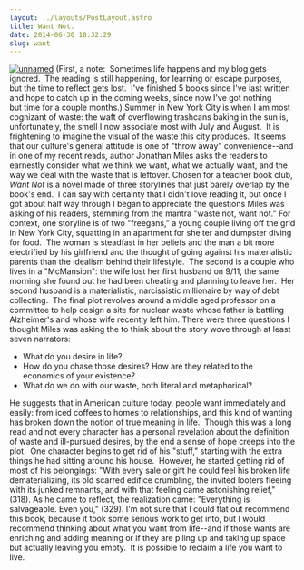 ```yaml
---
layout: ../layouts/PostLayout.astro
title: Want Not.
date: 2014-06-30 18:32:29
slug: want
---
```


[![unnamed](http://akindoflibrary.com/wp-content/uploads/2014/06/unnamed-193x300.jpg)](http://akindoflibrary.com/wp-content/uploads/2014/06/unnamed.jpg) (First, a note:  Sometimes life happens and my blog gets ignored.  The reading is still happening, for learning or escape purposes, but the time to reflect gets lost.  I've finished 5 books since I've last written and hope to catch up in the coming weeks, since now I've got nothing but time for a couple months.) Summer in New York City is when I am most cognizant of waste: the waft of overflowing trashcans baking in the sun is, unfortunately, the smell I now associate most with July and August.  It is frightening to imagine the visual of the waste this city produces.  It seems that our culture's general attitude is one of "throw away" convenience--and in one of my recent reads, author Jonathan Miles asks the readers to earnestly consider what we think we want, what we actually want, and the way we deal with the waste that is leftover. Chosen for a teacher book club, _Want Not_ is a novel made of three storylines that just barely overlap by the book's end.  I can say with certainty that I didn't love reading it, but once I got about half way through I began to appreciate the questions Miles was asking of his readers, stemming from the mantra "waste not, want not." For context, one storyline is of two "freegans," a young couple living off the grid in New York City, squatting in an apartment for shelter and dumpster diving for food.  The woman is steadfast in her beliefs and the man a bit more electrified by his girlfriend and the thought of going against his materialistic parents than the idealism behind their lifestyle.  The second is a couple who lives in a "McMansion": the wife lost her first husband on 9/11, the same morning she found out he had been cheating and planning to leave her.  Her second husband is a materialistic, narcissistic millionaire by way of debt collecting.  The final plot revolves around a middle aged professor on a committee to help design a site for nuclear waste whose father is battling Alzheimer's and whose wife recently left him. There were three questions I thought Miles was asking the to think about the story wove through at least seven narrators:

*   What do you desire in life?
*   How do you chase those desires? How are they related to the economics of your existence?
*   What do we do with our waste, both literal and metaphorical?

He suggests that in American culture today, people want immediately and easily: from iced coffees to homes to relationships, and this kind of wanting has broken down the notion of true meaning in life.  Though this was a long read and not every character has a personal revelation about the definition of waste and ill-pursued desires, by the end a sense of hope creeps into the plot.  One character begins to get rid of his "stuff," starting with the extra things he had sitting around his house.  However, he started getting rid of most of his belongings: "With every sale or gift he could feel his broken life dematerializing, its old scarred edifice crumbling, the invited looters fleeing with its junked remnants, and with that feeling came astonishing relief," (318). As he came to reflect, the realization came: "Everything is salvageable. Even you," (329). I'm not sure that I could flat out recommend this book, because it took some serious work to get into, but I would recommend thinking about what you want from life--and if those wants are enriching and adding meaning or if they are piling up and taking up space but actually leaving you empty.  It is possible to reclaim a life you want to live.